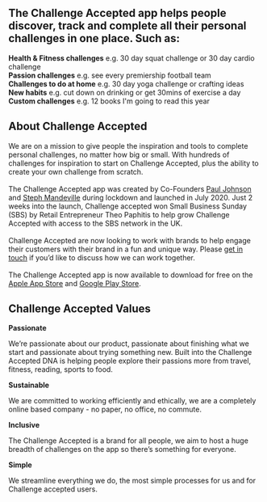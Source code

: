 ## The Challenge Accepted app helps people discover, track and complete all their personal challenges in one place. Such as:
**Health & Fitness challenges** e.g. 30 day squat challenge or 30 day cardio challenge<br/>
**Passion challenges** e.g. see every premiership football team <br/>
**Challenges to do at home** e.g. 30 day yoga challenge or crafting ideas<br/>
**New habits** e.g. cut down on drinking or get 30mins of exercise a day <br/>
**Custom challenges** e.g. 12 books I'm going to read this year <br/>
    
## About Challenge Accepted

We are on a mission to give people the inspiration and tools to complete personal challenges, no matter how big or small. With hundreds of challenges for inspiration to start on Challenge Accepted, plus the ability to create your own challenge from scratch. <br/><br/>
The Challenge Accepted app was created by Co-Founders <a href='https://www.linkedin.com/in/paulsjohnson91/'>Paul Johnson</a> and <a href='https://www.linkedin.com/in/stephaniemandeville/'>Steph Mandeville</a> during lockdown and launched in July 2020. Just 2 weeks into the launch, Challenge accepted won Small Business Sunday (SBS) by Retail Entrepreneur Theo Paphitis to help grow Challenge Accepted with access to the SBS network in the UK. <br/><br/>
Challenge Accepted are now looking to work with brands to help engage their customers with their brand in a fun and unique way. Please <a href='https://www.challengeacceptedapp.com/contact-us/'>get in touch</a> if you’d like to discuss how we can work together. <br/><br/>
The Challenge Accepted app is now available to download for free on the <a href='https://apps.apple.com/us/app/id1517580212'>Apple App Store</a> and <a href='https://play.google.com/store/apps/details?id=com.challengeaccepted.challengeacceptedapp&hl=en_GB'>Google Play Store</a>. <br/>

## Challenge Accepted Values

**Passionate**

We’re passionate about our product, passionate about finishing what we start and passionate about trying something new. Built into the Challenge Accepted DNA is helping people explore their passions more from travel, fitness, reading, sports to food. 

**Sustainable**

We are committed to working efficiently and ethically, we are a completely online based company - no paper, no office, no commute. 

**Inclusive**

The Challenge Accepted is a brand for all people, we aim to host a huge breadth of challenges on the app so there’s something for everyone.

**Simple**

We streamline everything we do, the most simple processes for us and for Challenge accepted users.
